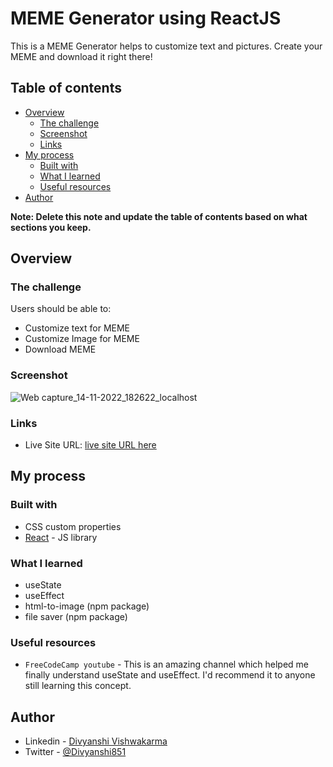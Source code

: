 # MEME Generator using ReactJS

This is a MEME Generator helps to customize text and pictures. Create your MEME and download it right there! 

## Table of contents

- [Overview](#overview)
  - [The challenge](#the-challenge)
  - [Screenshot](#screenshot)
  - [Links](#links)
- [My process](#my-process)
  - [Built with](#built-with)
  - [What I learned](#what-i-learned)
  - [Useful resources](#useful-resources)
- [Author](#author)

**Note: Delete this note and update the table of contents based on what sections you keep.**

## Overview

### The challenge

Users should be able to:

- Customize text for MEME
- Customize Image for MEME
- Download MEME

### Screenshot
![Web capture_14-11-2022_182622_localhost](https://user-images.githubusercontent.com/103261764/201665858-b16df2d8-2a20-48a1-9b95-83caafa3b3d0.jpeg)

### Links

- Live Site URL: [live site URL here](https://memegeneratorbydivyanshi.netlify.app/)

## My process

### Built with

- CSS custom properties
- [React](https://reactjs.org/) - JS library

### What I learned
- useState
- useEffect
- html-to-image (npm package)
- file saver (npm package)

### Useful resources

- `FreeCodeCamp youtube` - This is an amazing channel which helped me finally understand useState and useEffect. I'd recommend it to anyone still learning this concept.

## Author

- Linkedin - [Divyanshi Vishwakarma](https://www.linkedin.com/in/divyanshi-vishwakarma-705bb2218/)
- Twitter - [@Divyanshi851](https://twitter.com/Divyanshi851)
